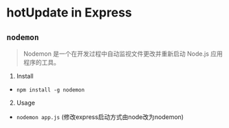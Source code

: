 # hotUpdate in Express

## `nodemon`
> Nodemon 是一个在开发过程中自动监视文件更改并重新启动 Node.js 应用程序的工具。

1. Install
 - `npm install -g nodemon`

2. Usage
 - `nodemon app.js` (修改express启动方式由node改为nodemon)
